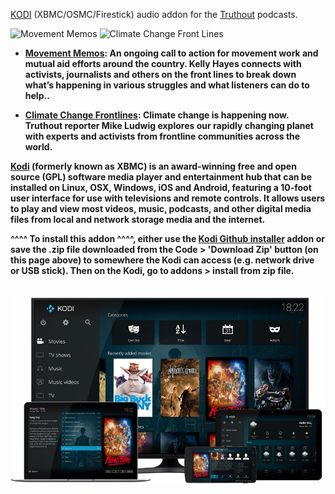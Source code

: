 <a href="https://kodi.tv">KODI<a> (XBMC/OSMC/Firestick) audio addon for the <a href="https://truthout.org">Truthout</a> podcasts.<br>

<img src="https://megaphone.imgix.net/podcasts/e651e3ce-4467-11ea-a211-ff38e4cd73bf/image/uploads_2F1580502557604-wt9hb1huy6f-77289447a37f40637357673929f67709_2Fmovement-memos-fin-a.jpg?ixlib=rails-2.1.2&max-w=3000&max-h=3000&fit=crop&auto=format,compress" width="250" height="250" alt="Movement Memos">     <img src="https://megaphone.imgix.net/podcasts/c9f01482-1967-11eb-be5a-3b30b6c2b4e1/image/uploads_2F1605285309636-6sirg6em403-93059d842d47b7ebfa8f8221456939ae_2Fclimate-front-lines.jpg?ixlib=rails-2.1.2&max-w=3000&max-h=3000&fit=crop&auto=format,compress" width="250" height="250" alt="Climate Change Front Lines"><br>

- <b><a href="https://truthout.org">Movement Memos</a><b>: An ongoing call to action for movement work and mutual aid efforts around the country. Kelly Hayes connects with activists, journalists and others on the front lines to break down what’s happening in various struggles and what listeners can do to help..<br>

- <b><a href="https://truthout.org">Climate Change Frontlines</a><b>: Climate change is happening now. Truthout reporter Mike Ludwig explores our rapidly changing planet with experts and activists from frontline communities across the world.<br>

<a href="https://www.kodi.tv">Kodi</a> (formerly known as XBMC) is an award-winning free and open source (GPL) software media player and entertainment hub that can be installed on Linux, OSX, Windows, iOS and Android, featuring a 10-foot user interface for use with televisions and remote controls. It allows users to play and view most videos, music, podcasts, and other digital media files from local and network storage media and the internet.<br>

<b>^^^^ To install this addon ^^^^</b>, either use the <a href="https://www.tvaddons.co/github-browser-kodi/">Kodi Github installer</a> addon or save the .zip file downloaded from the Code > 'Download Zip' button (on this page above) to somewhere the Kodi can access (e.g. network drive or USB stick). Then on the Kodi, go to addons > install from zip file.<br>

<br><a href="https://www.kodi.tv"><img src="https://github.com/leopheard/Audio-Podcasts/blob/master/resources/media/about--devices.jpg?raw=true">
